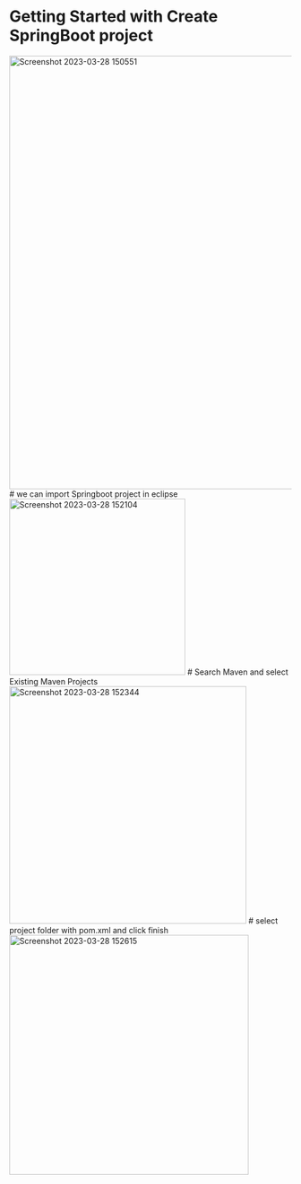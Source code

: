 # Getting Started with Create SpringBoot project
<img width="772" alt="Screenshot 2023-03-28 150551" src="https://user-images.githubusercontent.com/82515178/228197978-d5dbb9db-b1a9-48cf-ac1a-95e0dafcf435.png">
# we can import Springboot project in eclipse
<img width="314" alt="Screenshot 2023-03-28 152104" src="https://user-images.githubusercontent.com/82515178/228202125-17e64bd6-5914-4999-bbe2-0a97889e8615.png">
# Search Maven and select Existing Maven Projects
<img width="423" alt="Screenshot 2023-03-28 152344" src="https://user-images.githubusercontent.com/82515178/228202214-ba472719-c135-4671-a613-56f54a0ffc4c.png">
# select project folder with pom.xml and click finish
<img width="427" alt="Screenshot 2023-03-28 152615" src="https://user-images.githubusercontent.com/82515178/228200260-80cf52b3-66a6-4b4b-824c-088c133ca3a1.png">
